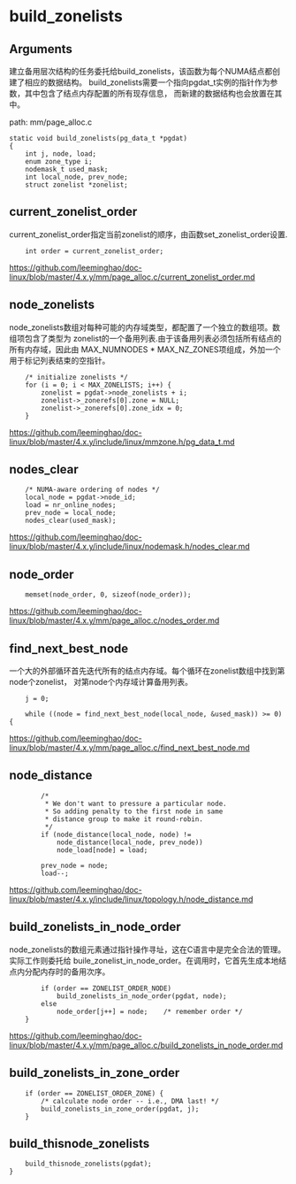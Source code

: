build_zonelists
========================================

Arguments
----------------------------------------

建立备用层次结构的任务委托给build_zonelists，该函数为每个NUMA结点都创建了相应的数据结构。
build_zonelists需要一个指向pgdat_t实例的指针作为参数，其中包含了结点内存配置的所有现存信息，
而新建的数据结构也会放置在其中。

path: mm/page_alloc.c
```
static void build_zonelists(pg_data_t *pgdat)
{
    int j, node, load;
    enum zone_type i;
    nodemask_t used_mask;
    int local_node, prev_node;
    struct zonelist *zonelist;
```

current_zonelist_order
----------------------------------------

current_zonelist_order指定当前zonelist的顺序，由函数set_zonelist_order设置.

```
    int order = current_zonelist_order;
```

https://github.com/leeminghao/doc-linux/blob/master/4.x.y/mm/page_alloc.c/current_zonelist_order.md

node_zonelists
----------------------------------------

node_zonelists数组对每种可能的内存域类型，都配置了一个独立的数组项。数组项包含了类型为
zonelist的一个备用列表.由于该备用列表必须包括所有结点的所有内存域，因此由
MAX_NUMNODES * MAX_NZ_ZONES项组成，外加一个用于标记列表结束的空指针。

```
    /* initialize zonelists */
    for (i = 0; i < MAX_ZONELISTS; i++) {
        zonelist = pgdat->node_zonelists + i;
        zonelist->_zonerefs[0].zone = NULL;
        zonelist->_zonerefs[0].zone_idx = 0;
    }
```

https://github.com/leeminghao/doc-linux/blob/master/4.x.y/include/linux/mmzone.h/pg_data_t.md

nodes_clear
----------------------------------------

```
    /* NUMA-aware ordering of nodes */
    local_node = pgdat->node_id;
    load = nr_online_nodes;
    prev_node = local_node;
    nodes_clear(used_mask);
```

https://github.com/leeminghao/doc-linux/blob/master/4.x.y/include/linux/nodemask.h/nodes_clear.md

node_order
----------------------------------------

```
    memset(node_order, 0, sizeof(node_order));
```

https://github.com/leeminghao/doc-linux/blob/master/4.x.y/mm/page_alloc.c/nodes_order.md

find_next_best_node
----------------------------------------

一个大的外部循环首先迭代所有的结点内存域。每个循环在zonelist数组中找到第node个zonelist，
对第node个内存域计算备用列表。

```
    j = 0;

    while ((node = find_next_best_node(local_node, &used_mask)) >= 0) {
```

https://github.com/leeminghao/doc-linux/blob/master/4.x.y/mm/page_alloc.c/find_next_best_node.md

node_distance
----------------------------------------

```
        /*
         * We don't want to pressure a particular node.
         * So adding penalty to the first node in same
         * distance group to make it round-robin.
         */
        if (node_distance(local_node, node) !=
            node_distance(local_node, prev_node))
            node_load[node] = load;

        prev_node = node;
        load--;
```

https://github.com/leeminghao/doc-linux/blob/master/4.x.y/include/linux/topology.h/node_distance.md

build_zonelists_in_node_order
----------------------------------------

node_zonelists的数组元素通过指针操作寻址，这在C语言中是完全合法的管理。实际工作则委托给
buile_zonelist_in_node_order。在调用时，它首先生成本地结点内分配内存时的备用次序。

```
        if (order == ZONELIST_ORDER_NODE)
            build_zonelists_in_node_order(pgdat, node);
        else
            node_order[j++] = node;    /* remember order */
    }
```

https://github.com/leeminghao/doc-linux/blob/master/4.x.y/mm/page_alloc.c/build_zonelists_in_node_order.md

build_zonelists_in_zone_order
----------------------------------------

```
    if (order == ZONELIST_ORDER_ZONE) {
        /* calculate node order -- i.e., DMA last! */
        build_zonelists_in_zone_order(pgdat, j);
    }
```

build_thisnode_zonelists
----------------------------------------

```
    build_thisnode_zonelists(pgdat);
}
```